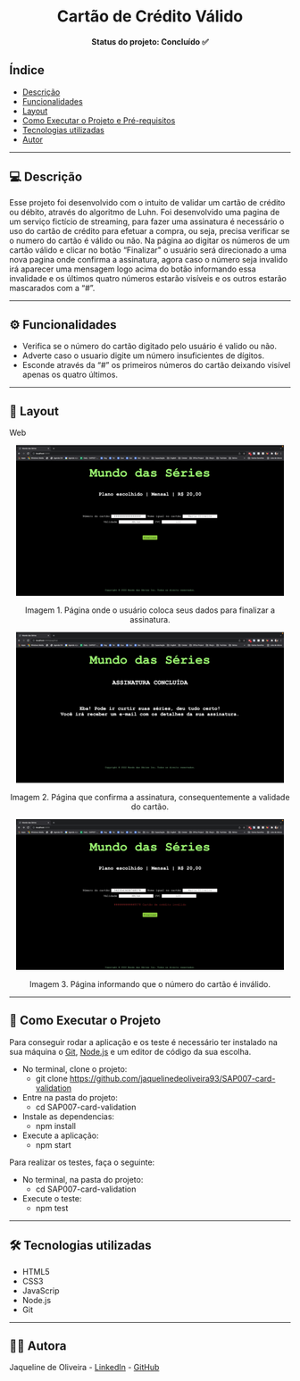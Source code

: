 <h1 align="center"> Cartão de Crédito Válido </h1>
<h4 align="center">Status do projeto: Concluído ✅</h4>

## Índice

- [Descrição](#-descrição)
- [Funcionalidades](#--funcionalidades)
- [Layout](#-layout)
- [Como Executar o Projeto e Pré-requisitos](#--como-executar-o-projeto-e-pré-requisitos)
- [Tecnologias utilizadas](#--tecnologias-utilizadas)
- [Autor](#--autor)

---

## 💻 Descrição
Esse projeto foi desenvolvido com o intuito de validar um cartão de crédito ou débito, através do algoritmo de Luhn.
Foi desenvolvido uma pagina de um serviço fictício de streaming, para fazer uma assinatura é necessário o uso do cartão de crédito para efetuar a compra, ou seja, precisa verificar se o numero do cartão é válido ou não. 
Na página ao digitar os números de um cartão válido e clicar no botão “Finalizar" o usuário será direcionado a uma nova pagina onde confirma a assinatura, agora caso o número seja invalido irá aparecer uma mensagem logo acima do botão informando essa invalidade e os últimos quatro números estarão visíveis e os outros estarão mascarados  com a “#”.

---

## ⚙️ Funcionalidades
- Verifica se o número do cartão digitado pelo usuário é valido ou não.
- Adverte caso o usuario digite um número insuficientes de dígitos.
- Esconde através da “#” os primeiros números do cartão deixando visível apenas os quatro últimos.

---

## 🎨 Layout
Web
<p align="center"><img src="paginaPagamento.png" alt="formulário de pagamento no centro da página com um botão"></p>
<p align="center">Imagem 1. Página onde o usuário coloca seus dados para finalizar a assinatura.</p>

<p align="center"><img src="assinaturaConcluida.png" alt="Página confirmando a assinatura"></p>
<p align="center">Imagem 2. Página que confirma a assinatura, consequentemente a validade do cartão.</p>

<p align="center"><img src="cartaoInvalido.png" 
alt="Página informando que o número do cartão é inválido"></p>
<p align="center">Imagem 3. Página informando que o número do cartão é inválido.</p>

---

## 🚀 Como Executar o Projeto
Para conseguir rodar a aplicação e os teste é necessário ter instalado na sua máquina o [Git](https://git-scm.com/), [Node.js](https://nodejs.org/en/)  e um editor de código da sua escolha.

- No terminal, clone o projeto:
  - git clone https://github.com/jaquelinedeoliveira93/SAP007-card-validation
- Entre na pasta do projeto:
  - cd SAP007-card-validation
- Instale as dependencias:
  - npm install
- Execute a aplicação:
  - npm start

Para realizar os testes, faça o seguinte:
- No terminal, na pasta do projeto:
  - cd SAP007-card-validation
- Execute o teste:
  - npm test

---

## 🛠️ Tecnologias utilizadas
- HTML5
- CSS3
- JavaScrip
- Node.js
- Git

---

## 👩‍💻 Autora
Jaqueline de Oliveira - [LinkedIn](https://www.linkedin.com/in/jaquelinedeoliveiraa/) - [GitHub](https://github.com/jaquelinedeoliveira93)